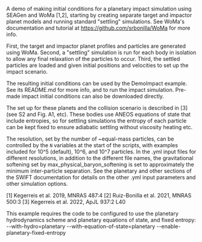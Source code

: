 A demo of making initial conditions for a planetary impact simulation using
SEAGen and WoMa [1,2], starting by creating separate target and impactor planet 
models and running standard "settling" simulations. See WoMa's documentation and 
tutorial at https://github.com/srbonilla/WoMa for more info.

First, the target and impactor planet profiles and particles are generated using
WoMa. Second, a "settling" simulation is run for each body in isolation to allow
any final relaxation of the particles to occur. Third, the settled particles are
loaded and given initial positions and velocities to set up the impact scenario.

The resulting initial conditions can be used by the DemoImpact example. See its
README.md for more info, and to run the impact simulation. Pre-made impact 
initial conditions can also be downloaded directly.

The set up for these planets and the collision scenario is described in [3] 
(see S2 and Fig. A1, etc). These bodies use ANEOS equations of state that 
include entropies, so for settling simulations the entropy of each particle can
be kept fixed to ensure adiabatic settling without viscosity heating etc.

The resolution, set by the number of ~equal-mass particles, can be controlled by
the `N` variables at the start of the scripts, with examples included for 10^5
(default), 10^6, and 10^7 particles. In the .yml input files for different
resolutions, in addition to the different file names, the gravitational
softening set by max_physical_baryon_softening is set to approximately the
minimum inter-particle separation. See the planetary and other sections of the
SWIFT documentation for details on the other .yml input parameters and other
simulation options.

[1] Kegerreis et al. 2019, MNRAS 487:4
[2] Ruiz-Bonilla et al. 2021, MNRAS 500:3
[3] Kegerreis et al. 2022, ApJL 937:2 L40


This example requires the code to be configured to use the planetary
hydrodynamics scheme and planetary equations of state, and fixed entropy:
    --with-hydro=planetary --with-equation-of-state=planetary --enable-planetary-fixed-entropy
